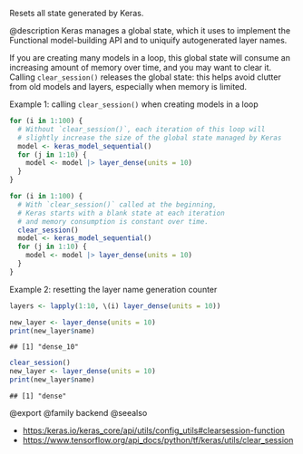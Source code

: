 Resets all state generated by Keras.

@description
Keras manages a global state, which it uses to implement the Functional
model-building API and to uniquify autogenerated layer names.

If you are creating many models in a loop, this global state will consume
an increasing amount of memory over time, and you may want to clear it.
Calling `clear_session()` releases the global state: this helps avoid
clutter from old models and layers, especially when memory is limited.

Example 1: calling `clear_session()` when creating models in a loop


```r
for (i in 1:100) {
  # Without `clear_session()`, each iteration of this loop will
  # slightly increase the size of the global state managed by Keras
  model <- keras_model_sequential()
  for (j in 1:10) {
    model <- model |> layer_dense(units = 10)
  }
}

for (i in 1:100) {
  # With `clear_session()` called at the beginning,
  # Keras starts with a blank state at each iteration
  # and memory consumption is constant over time.
  clear_session()
  model <- keras_model_sequential()
  for (j in 1:10) {
    model <- model |> layer_dense(units = 10)
  }
}
```

Example 2: resetting the layer name generation counter





```r
layers <- lapply(1:10, \(i) layer_dense(units = 10))

new_layer <- layer_dense(units = 10)
print(new_layer$name)
```

```
## [1] "dense_10"
```

```r
clear_session()
new_layer <- layer_dense(units = 10)
print(new_layer$name)
```

```
## [1] "dense"
```

@export
@family backend
@seealso
+ <https:/keras.io/keras_core/api/utils/config_utils#clearsession-function>
+ <https://www.tensorflow.org/api_docs/python/tf/keras/utils/clear_session>
